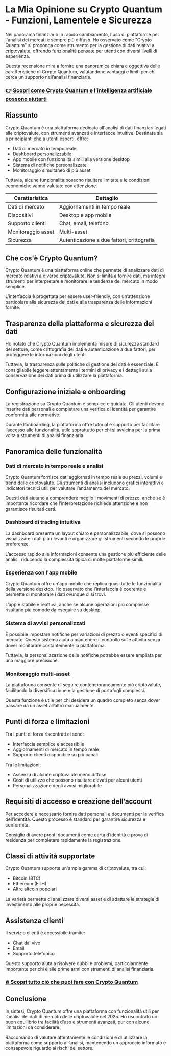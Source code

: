 # La Mia Opinione su Crypto Quantum - Funzioni, Lamentele e Sicurezza
   
Nel panorama finanziario in rapido cambiamento, l'uso di piattaforme per l'analisi dei mercati è sempre più diffuso. Ho osservato come "Crypto Quantum" si proponga come strumento per la gestione di dati relativi a criptovalute, offrendo funzionalità pensate per utenti con diversi livelli di esperienza.  

Questa recensione mira a fornire una panoramica chiara e oggettiva delle caratteristiche di Crypto Quantum, valutandone vantaggi e limiti per chi cerca un supporto nell’analisi finanziaria.  

### [👉 Scopri come Crypto Quantum e l’intelligenza artificiale possono aiutarti](https://tinyurl.com/2d2cv6no)
## Riassunto  
Crypto Quantum è una piattaforma dedicata all'analisi di dati finanziari legati alle criptovalute, con strumenti avanzati e interfacce intuitive. Destinata sia a principianti che a utenti esperti, offre:  

- Dati di mercato in tempo reale  
- Dashboard personalizzabile  
- App mobile con funzionalità simili alla versione desktop  
- Sistema di notifiche personalizzate  
- Monitoraggio simultaneo di più asset  

Tuttavia, alcune funzionalità possono risultare limitate e le condizioni economiche vanno valutate con attenzione.  

| Caratteristica           | Dettaglio                              |  
|-------------------------|--------------------------------------|  
| Dati di mercato         | Aggiornamenti in tempo reale          |  
| Dispositivi             | Desktop e app mobile                   |  
| Supporto clienti        | Chat, email, telefono                  |  
| Monitoraggio asset      | Multi-asset                           |  
| Sicurezza               | Autenticazione a due fattori, crittografia |  

## Che cos'è Crypto Quantum?  
Crypto Quantum è una piattaforma online che permette di analizzare dati di mercato relativi a diverse criptovalute. Non si limita a fornire dati, ma integra strumenti per interpretare e monitorare le tendenze del mercato in modo semplice.  

L’interfaccia è progettata per essere user-friendly, con un’attenzione particolare alla sicurezza dei dati e alla trasparenza delle informazioni fornite.  

## Trasparenza della piattaforma e sicurezza dei dati  
Ho notato che Crypto Quantum implementa misure di sicurezza standard del settore, come crittografia dei dati e autenticazione a due fattori, per proteggere le informazioni degli utenti.  

Tuttavia, la trasparenza sulle politiche di gestione dei dati è essenziale. È consigliabile leggere attentamente i termini di privacy e i dettagli sulla conservazione dei dati prima di utilizzare la piattaforma.  

## Configurazione iniziale e onboarding  
La registrazione su Crypto Quantum è semplice e guidata. Gli utenti devono inserire dati personali e completare una verifica di identità per garantire conformità alle normative.  

Durante l’onboarding, la piattaforma offre tutorial e supporto per facilitare l’accesso alle funzionalità, utile soprattutto per chi si avvicina per la prima volta a strumenti di analisi finanziaria.  

## Panoramica delle funzionalità  

### Dati di mercato in tempo reale e analisi  
Crypto Quantum fornisce dati aggiornati in tempo reale su prezzi, volumi e trend delle criptovalute. Gli strumenti di analisi includono grafici interattivi e indicatori tecnici utili per valutare l’andamento del mercato.  

Questi dati aiutano a comprendere meglio i movimenti di prezzo, anche se è importante ricordare che l’interpretazione richiede attenzione e non garantisce risultati certi.  

### Dashboard di trading intuitiva  
La dashboard presenta un layout chiaro e personalizzabile, dove si possono visualizzare i dati più rilevanti e organizzare gli strumenti secondo le proprie preferenze.  

L’accesso rapido alle informazioni consente una gestione più efficiente delle analisi, riducendo la complessità tipica di molte piattaforme simili.  

### Esperienza con l'app mobile  
Crypto Quantum offre un'app mobile che replica quasi tutte le funzionalità della versione desktop. Ho osservato che l’interfaccia è coerente e permette di monitorare i dati ovunque ci si trovi.  

L’app è stabile e reattiva, anche se alcune operazioni più complesse risultano più comode da eseguire su desktop.  

### Sistema di avvisi personalizzati  
È possibile impostare notifiche per variazioni di prezzo o eventi specifici di mercato. Questo sistema aiuta a mantenere il controllo sulle attività senza dover monitorare costantemente la piattaforma.  

Tuttavia, la personalizzazione delle notifiche potrebbe essere ampliata per una maggiore precisione.  

### Monitoraggio multi-asset  
La piattaforma consente di seguire contemporaneamente più criptovalute, facilitando la diversificazione e la gestione di portafogli complessi.  

Questa funzione è utile per chi desidera un quadro completo senza dover passare da un asset all’altro manualmente.  

## Punti di forza e limitazioni  
Tra i punti di forza riscontrati ci sono:  

- Interfaccia semplice e accessibile  
- Aggiornamenti di mercato in tempo reale  
- Supporto clienti disponibile su più canali  

Tra le limitazioni:  

- Assenza di alcune criptovalute meno diffuse  
- Costi di utilizzo che possono risultare elevati per alcuni utenti  
- Personalizzazione degli avvisi migliorabile  

## Requisiti di accesso e creazione dell’account  
Per accedere è necessario fornire dati personali e documenti per la verifica dell’identità. Questo processo è standard per garantire sicurezza e conformità.  

Consiglio di avere pronti documenti come carta d’identità e prova di residenza per completare rapidamente la registrazione.  

## Classi di attività supportate  
Crypto Quantum supporta un'ampia gamma di criptovalute, tra cui:  

- Bitcoin (BTC)  
- Ethereum (ETH)  
- Altre altcoin popolari  

La varietà permette di analizzare diversi asset e di adattare le strategie di investimento alle proprie necessità.  

## Assistenza clienti  
Il servizio clienti è accessibile tramite:  

- Chat dal vivo  
- Email  
- Supporto telefonico  

Questo supporto aiuta a risolvere dubbi e problemi, particolarmente importante per chi è alle prime armi con strumenti di analisi finanziaria.  

### [🔥 Scopri tutto ciò che puoi fare con Crypto Quantum](https://tinyurl.com/2d2cv6no)
## Conclusione  
In sintesi, Crypto Quantum offre una piattaforma con funzionalità utili per l’analisi dei dati di mercato delle criptovalute nel 2025. Ho riscontrato un buon equilibrio tra facilità d’uso e strumenti avanzati, pur con alcune limitazioni da considerare.  

Raccomando di valutare attentamente le condizioni e di utilizzare la piattaforma come supporto all’analisi, mantenendo un approccio informato e consapevole riguardo ai rischi del settore.